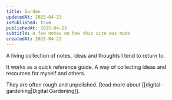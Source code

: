 ```yaml
---
title: Garden
updatedAt: 2025-04-23
isPublished: true
publishedAt: 2025-04-23
subtitle: A few notes on how this site was made
createdAt: 2025-04-23
---
```


A living collection of notes, ideas and thoughts I tend to return to. 


It works as a quick reference guide. A way of collecting ideas and resources for myself and others.

They are often rough and unpolished. Read more about [[digital-gardening|Digital Gardening]].




